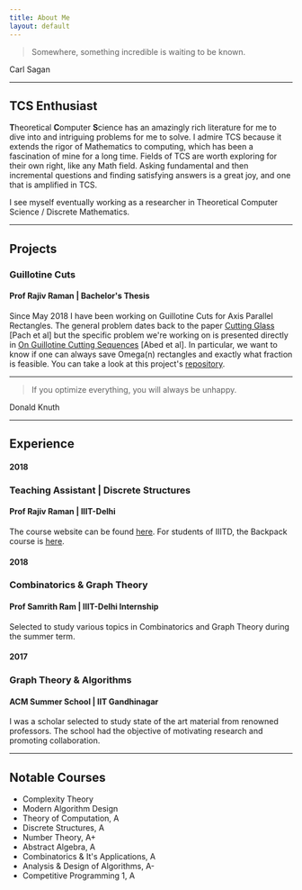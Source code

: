 ```yaml
---
title: About Me
layout: default
---
```


> Somewhere, something incredible is waiting to be known.

Carl Sagan

___

TCS Enthusiast
------
**T**heoretical **C**omputer **S**cience has an amazingly rich literature for me to dive into and intriguing problems for me to solve. I admire TCS because it extends the rigor of Mathematics to computing, which has been a fascination of mine for a long time. Fields of TCS are worth exploring for their own right, like any Math field. Asking fundamental and then incremental questions and finding satisfying answers is a great joy, and one that is amplified in TCS.

I see myself eventually working as a researcher in Theoretical Computer Science / Discrete Mathematics.

___

Projects
------
### Guillotine Cuts
#### Prof Rajiv Raman | Bachelor's Thesis
Since May 2018 I have been working on Guillotine Cuts for Axis Parallel Rectangles. The general problem dates back to the paper [Cutting Glass](https://dl.acm.org/citation.cfm?id=336223) [Pach et al] but the specific problem we're working on is presented directly in [On Guillotine Cutting Sequences](http://drops.dagstuhl.de/opus/volltexte/2015/5291/) [Abed et al]. In particular, we want to know if one can always save Omega(n) rectangles and exactly what fraction is feasible. You can take a look at this project's [repository](https://github.com/siddjai/GuillotineCuts).

___

> If you optimize everything, you will always be unhappy.

Donald Knuth

___

## Experience

#### 2018
### Teaching Assistant | Discrete Structures
####  Prof Rajiv Raman | IIIT-Delhi 
The course website can be found [here](https://sites.google.com/a/iiitd.ac.in/discrete-structures).
For students of IIITD, the Backpack course is [here](https://www.usebackpack.com/iiitd/m2018/mth210).

#### 2018
### Combinatorics & Graph Theory
####  Prof Samrith Ram | IIIT-Delhi Internship
Selected to study various topics in Combinatorics and Graph Theory during the summer term.


#### 2017
### Graph Theory & Algorithms
#### ACM Summer School | IIT Gandhinagar
I was a scholar selected to study state of the art material from renowned professors. The school had the objective of motivating research and promoting collaboration. 

___

Notable Courses
------

 - Complexity Theory
 - Modern Algorithm Design
 - Theory of Computation, A
 - Discrete Structures, A
 - Number Theory, A+ 
 - Abstract Algebra, A
 - Combinatorics & It's Applications, A
 - Analysis & Design of Algorithms, A-
 - Competitive Programming 1, A
